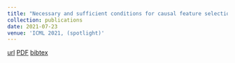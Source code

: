 ```yaml
---
title: "Necessary and sufficient conditions for causal feature selection in time series with latent common causes"
collection: publications
date: 2021-07-23
venue: 'ICML 2021, (spotlight)'
---
```

[url](http://proceedings.mlr.press/v139/mastakouri21a.html)
[PDF](http://proceedings.mlr.press/v139/mastakouri21a/mastakouri21a.pdf)
[bibtex](https://scholar.googleusercontent.com/scholar.bib?q=info:vr-mNyZHTAoJ:scholar.google.com/&output=citation&scisdr=CgXPVUX_EMLaohz9ASc:AAGBfm0AAAAAYZD7GSc7EogfvtxhshiD6cuBUKUGNyPJ&scisig=AAGBfm0AAAAAYZD7GfUVYnOKUEC-bk2HUtKcOK4nfzjf&scisf=4&ct=citation&cd=-1&hl=de)

```

